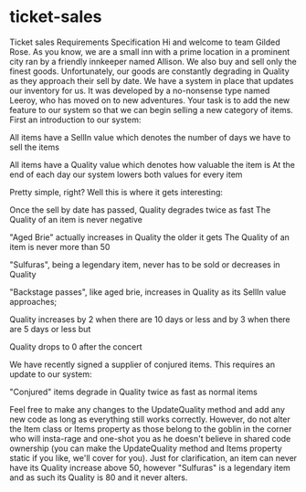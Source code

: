 # ticket-sales

Ticket sales Requirements Specification
Hi and welcome to team Gilded Rose. As you know, we are a small inn with a prime location in a
prominent city ran by a friendly innkeeper named Allison. We also buy and sell only the finest goods.
Unfortunately, our goods are constantly degrading in Quality as they approach their sell by date.
We have a system in place that updates our inventory for us. It was developed by a no-nonsense type named
Leeroy, who has moved on to new adventures. Your task is to add the new feature to our system so that
we can begin selling a new category of items. First an introduction to our system:

All items have a SellIn value which denotes the number of days we have to sell the items

All items have a Quality value which denotes how valuable the item is
At the end of each day our system lowers both values for every item

Pretty simple, right? Well this is where it gets interesting:

Once the sell by date has passed, Quality degrades twice as fast
The Quality of an item is never negative

"Aged Brie" actually increases in Quality the older it gets
The Quality of an item is never more than 50


"Sulfuras", being a legendary item, never has to be sold or decreases in Quality


"Backstage passes", like aged brie, increases in Quality as its SellIn value approaches;


Quality increases by 2 when there are 10 days or less and by 3 when there are 5 days or less but

Quality drops to 0 after the concert



We have recently signed a supplier of conjured items. This requires an update to our system:


"Conjured" items degrade in Quality twice as fast as normal items

Feel free to make any changes to the UpdateQuality method and add any new code as long as everything
still works correctly. However, do not alter the Item class or Items property as those belong to the
goblin in the corner who will insta-rage and one-shot you as he doesn't believe in shared code
ownership (you can make the UpdateQuality method and Items property static if you like, we'll cover
for you).
Just for clarification, an item can never have its Quality increase above 50, however "Sulfuras" is a
legendary item and as such its Quality is 80 and it never alters.